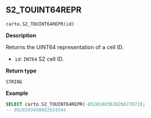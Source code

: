 ## S2_TOUINT64REPR

```sql:signature
carto.S2_TOUINT64REPR(id)
```

**Description**

Returns the UINT64 representation of a cell ID.

* `id`: `INT64` S2 cell ID.

**Return type**

`STRING`

**Example**

```sql
SELECT carto.S2_TOUINT64REPR(-8520148382826627072);
-- 9926595690882924544
```
